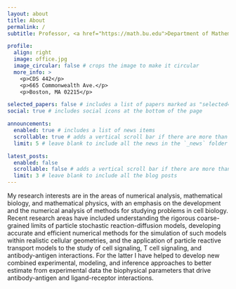 ```yaml
---
layout: about
title: About
permalink: /
subtitle: Professor, <a href="https://math.bu.edu">Department of Mathematics and Statistics, Boston University</a>.

profile:
  align: right
  image: office.jpg
  image_circular: false # crops the image to make it circular
  more_info: >
    <p>CDS 442</p>
    <p>665 Commonwealth Ave.</p>
    <p>Boston, MA 02215</p>

selected_papers: false # includes a list of papers marked as "selected={true}"
social: true # includes social icons at the bottom of the page

announcements:
  enabled: true # includes a list of news items
  scrollable: true # adds a vertical scroll bar if there are more than 3 news items
  limit: 5 # leave blank to include all the news in the `_news` folder

latest_posts:
  enabled: false
  scrollable: false # adds a vertical scroll bar if there are more than 3 new posts items
  limit: 3 # leave blank to include all the blog posts
---
```


My research interests are in the areas of numerical analysis, mathematical
biology, and mathematical physics, with an emphasis on the development and the
numerical analysis of methods for studying problems in cell biology. Recent
research areas have included understanding the rigorous coarse-grained limits
of particle stochastic reaction-diffusion models, developing accurate and
efficient numerical methods for the simulation of such models within realistic
cellular geometries, and the application of particle reactive transport models
to the study of cell signaling, T cell signaling, and antibody-antigen
interactions. For the latter I have helped to develop new combined experimental,
modeling, and inference approaches to better estimate from experimental data the
biophysical parameters that drive antibody-antigen and ligand-receptor
interactions.